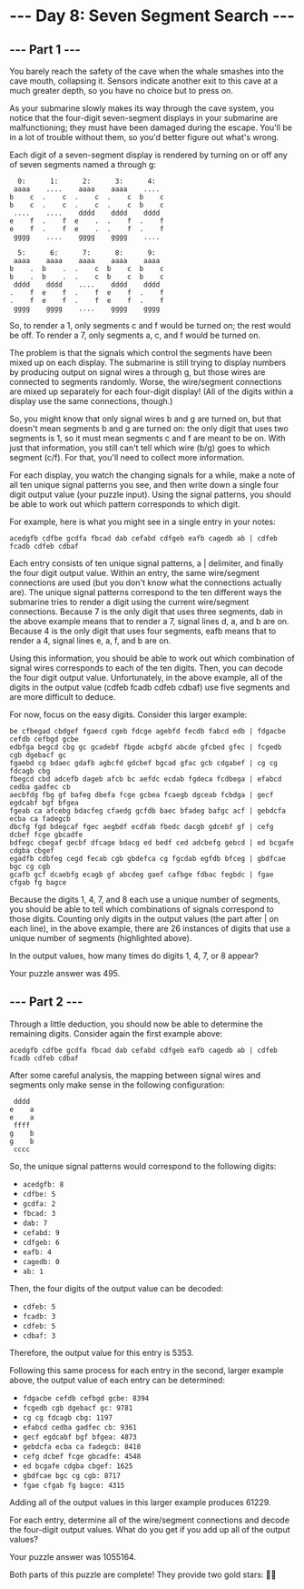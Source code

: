 # --- Day 8: Seven Segment Search ---

## --- Part 1 ---
You barely reach the safety of the cave when the whale smashes into the cave mouth, collapsing it. Sensors indicate
another exit to this cave at a much greater depth, so you have no choice but to press on.

As your submarine slowly makes its way through the cave system, you notice that the four-digit seven-segment displays in
your submarine are malfunctioning; they must have been damaged during the escape. You'll be in a lot of trouble without
them, so you'd better figure out what's wrong.

Each digit of a seven-segment display is rendered by turning on or off any of seven segments named a through g:

```
  0:      1:      2:      3:      4:
 aaaa    ....    aaaa    aaaa    ....
b    c  .    c  .    c  .    c  b    c
b    c  .    c  .    c  .    c  b    c
 ....    ....    dddd    dddd    dddd
e    f  .    f  e    .  .    f  .    f
e    f  .    f  e    .  .    f  .    f
 gggg    ....    gggg    gggg    ....

  5:      6:      7:      8:      9:
 aaaa    aaaa    aaaa    aaaa    aaaa
b    .  b    .  .    c  b    c  b    c
b    .  b    .  .    c  b    c  b    c
 dddd    dddd    ....    dddd    dddd
.    f  e    f  .    f  e    f  .    f
.    f  e    f  .    f  e    f  .    f
 gggg    gggg    ....    gggg    gggg
```

So, to render a 1, only segments c and f would be turned on; the rest would be off. To render a 7, only segments a, c,
and f would be turned on.

The problem is that the signals which control the segments have been mixed up on each display. The submarine is still
trying to display numbers by producing output on signal wires a through g, but those wires are connected to segments
randomly. Worse, the wire/segment connections are mixed up separately for each four-digit display! (All of the digits
within a display use the same connections, though.)

So, you might know that only signal wires b and g are turned on, but that doesn't mean segments b and g are turned on:
the only digit that uses two segments is 1, so it must mean segments c and f are meant to be on. With just that
information, you still can't tell which wire (b/g) goes to which segment (c/f). For that, you'll need to collect
more information.

For each display, you watch the changing signals for a while, make a note of all ten unique signal patterns you see,
and then write down a single four digit output value (your puzzle input). Using the signal patterns, you should be able
to work out which pattern corresponds to which digit.

For example, here is what you might see in a single entry in your notes:

```
acedgfb cdfbe gcdfa fbcad dab cefabd cdfgeb eafb cagedb ab | cdfeb fcadb cdfeb cdbaf
```

Each entry consists of ten unique signal patterns, a | delimiter, and finally the four digit output value. Within an
entry, the same wire/segment connections are used (but you don't know what the connections actually are). The unique
signal patterns correspond to the ten different ways the submarine tries to render a digit using the current
wire/segment connections. Because 7 is the only digit that uses three segments, dab in the above example means that to
render a 7, signal lines d, a, and b are on. Because 4 is the only digit that uses four segments, eafb means that to
render a 4, signal lines e, a, f, and b are on.

Using this information, you should be able to work out which combination of signal wires corresponds to each of the ten
digits. Then, you can decode the four digit output value. Unfortunately, in the above example, all of the digits in the
output value (cdfeb fcadb cdfeb cdbaf) use five segments and are more difficult to deduce.

For now, focus on the easy digits. Consider this larger example:

```
be cfbegad cbdgef fgaecd cgeb fdcge agebfd fecdb fabcd edb | fdgacbe cefdb cefbgd gcbe
edbfga begcd cbg gc gcadebf fbgde acbgfd abcde gfcbed gfec | fcgedb cgb dgebacf gc
fgaebd cg bdaec gdafb agbcfd gdcbef bgcad gfac gcb cdgabef | cg cg fdcagb cbg
fbegcd cbd adcefb dageb afcb bc aefdc ecdab fgdeca fcdbega | efabcd cedba gadfec cb
aecbfdg fbg gf bafeg dbefa fcge gcbea fcaegb dgceab fcbdga | gecf egdcabf bgf bfgea
fgeab ca afcebg bdacfeg cfaedg gcfdb baec bfadeg bafgc acf | gebdcfa ecba ca fadegcb
dbcfg fgd bdegcaf fgec aegbdf ecdfab fbedc dacgb gdcebf gf | cefg dcbef fcge gbcadfe
bdfegc cbegaf gecbf dfcage bdacg ed bedf ced adcbefg gebcd | ed bcgafe cdgba cbgef
egadfb cdbfeg cegd fecab cgb gbdefca cg fgcdab egfdb bfceg | gbdfcae bgc cg cgb
gcafb gcf dcaebfg ecagb gf abcdeg gaef cafbge fdbac fegbdc | fgae cfgab fg bagce
```

Because the digits 1, 4, 7, and 8 each use a unique number of segments, you should be able to tell which combinations of
signals correspond to those digits. Counting only digits in the output values (the part after | on each line), in the
above example, there are 26 instances of digits that use a unique number of segments (highlighted above).

In the output values, how many times do digits 1, 4, 7, or 8 appear?

Your puzzle answer was 495.

## --- Part 2 ---
Through a little deduction, you should now be able to determine the remaining digits. Consider again the first example
above:

```
acedgfb cdfbe gcdfa fbcad dab cefabd cdfgeb eafb cagedb ab | cdfeb fcadb cdfeb cdbaf
```

After some careful analysis, the mapping between signal wires and segments only make sense in the following
configuration:

```
 dddd
e    a
e    a
 ffff
g    b
g    b
 cccc
```

So, the unique signal patterns would correspond to the following digits:

* `acedgfb: 8`
* `cdfbe: 5`
* `gcdfa: 2`
* `fbcad: 3`
* `dab: 7`
* `cefabd: 9`
* `cdfgeb: 6`
* `eafb: 4`
* `cagedb: 0`
* `ab: 1`

Then, the four digits of the output value can be decoded:

* `cdfeb: 5`
* `fcadb: 3`
* `cdfeb: 5`
* `cdbaf: 3`

Therefore, the output value for this entry is 5353.

Following this same process for each entry in the second, larger example above, the output value of each entry can be
determined:

* `fdgacbe cefdb cefbgd gcbe: 8394`
* `fcgedb cgb dgebacf gc: 9781`
* `cg cg fdcagb cbg: 1197`
* `efabcd cedba gadfec cb: 9361`
* `gecf egdcabf bgf bfgea: 4873`
* `gebdcfa ecba ca fadegcb: 8418`
* `cefg dcbef fcge gbcadfe: 4548`
* `ed bcgafe cdgba cbgef: 1625`
* `gbdfcae bgc cg cgb: 8717`
* `fgae cfgab fg bagce: 4315`

Adding all of the output values in this larger example produces 61229.

For each entry, determine all of the wire/segment connections and decode the four-digit output values. What do you get
if you add up all of the output values?

Your puzzle answer was 1055164.

Both parts of this puzzle are complete! They provide two gold stars: 🌟🌟